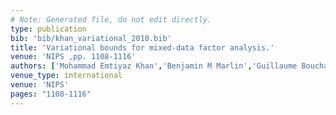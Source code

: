 ```yaml
---
# Note: Generated file, do not edit directly.
type: publication
bib: 'bib/khan_variational_2010.bib'
title: 'Variational bounds for mixed-data factor analysis.'
venue: 'NIPS ,pp. 1108-1116'
authors: ['Mohammad Emtiyaz Khan','Benjamin M Marlin','Guillaume Bouchard','Kevin P Murphy']
venue_type: international
venue: 'NIPS'
pages: "1108-1116"
---
```

